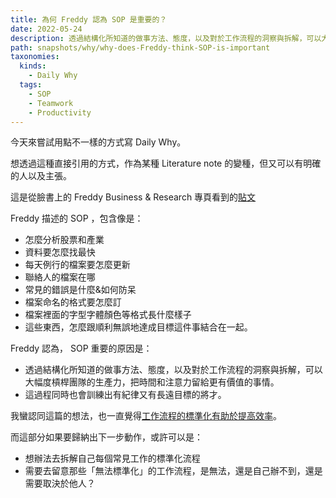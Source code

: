 ```yaml
---
title: 為何 Freddy 認為 SOP 是重要的？
date: 2022-05-24
description: 透過結構化所知道的做事方法、態度，以及對於工作流程的洞察與拆解，可以大幅度槓桿團隊的生產力，把時間和注意力留給更有價值的事情。
path: snapshots/why/why-does-Freddy-think-SOP-is-important
taxonomies:
  kinds: 
    - Daily Why
  tags: 
    - SOP
    - Teamwork
    - Productivity
---
```


今天來嘗試用點不一樣的方式寫 Daily Why。

想透過這種直接引用的方式，作為某種 Literature note 的變種，但又可以有明確的人以及主張。

這是從臉書上的 Freddy Business & Research 專頁看到的[貼文](https://www.facebook.com/FreddyBizAndRsch/posts/5171343149580803)

Freddy 描述的 SOP ，包含像是：
- 怎麼分析股票和產業
- 資料要怎麼找最快
- 每天例行的檔案要怎麼更新
- 聯絡人的檔案在哪
- 常見的錯誤是什麼&如何防呆
- 檔案命名的格式要怎麼訂
- 檔案裡面的字型字體顏色等格式長什麼樣子
- 這些東西，怎麼跟順利無誤地達成目標這件事結合在一起。

Freddy 認為， SOP 重要的原因是：
- 透過結構化所知道的做事方法、態度，以及對於工作流程的洞察與拆解，可以大幅度槓桿團隊的生產力，把時間和注意力留給更有價值的事情。
- 這過程同時也會訓練出有紀律又有長遠目標的將才。

我蠻認同這篇的想法，也一直覺得[工作流程的標準化有助於提高效率](@/blog/evergreen-standardized-workflows-help-improve-efficiency.md)。

而這部分如果要歸納出下一步動作，或許可以是：
- 想辦法去拆解自己每個常見工作的標準化流程
- 需要去留意那些「無法標準化」的工作流程，是無法，還是自己辦不到，還是需要取決於他人？ 

